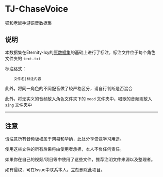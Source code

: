 # TJ-ChaseVoice
猫和老鼠手游语音数据集

## 说明
本数据集在Eternity-Ixy的[原数据集](https://github.com/Eternity-Ixy/TJ-ChaseVoice)的基础上进行了标注，标注文件位于每个角色文件夹的 `text.txt`

标注格式：

        文件名|标注内容

此外，将同一角色的不同配音做了较严格区分，请自行判断是否混合

此外，将无实义的音频放入角色文件夹下的 `mood` 文件夹中，唱歌的音频则放入 `sing` 文件夹中

***

## 注意

请注意所有音频版权属于网易和华纳，此处分享仅做学习用途。

使用这些文件的所有后果将由使用者承担，本人不负任何责任。

如果你在自己的视频/项目等中使用了这些文件，推荐注明文件来源以及整理者。

如有侵权，可在Issue中联系本人，立刻删除此项目。
